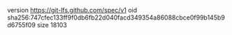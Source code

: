 version https://git-lfs.github.com/spec/v1
oid sha256:747cfec133ff9f0db6fb22d040facd349354a86088cbce0f99b145b9d6755f09
size 18103
